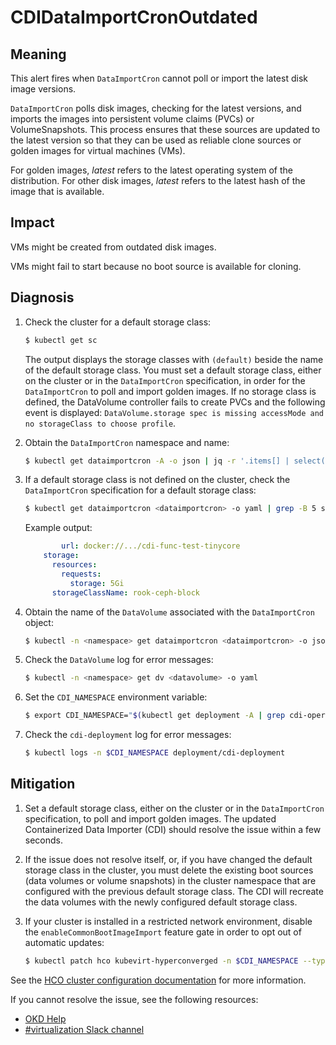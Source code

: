 # CDIDataImportCronOutdated

## Meaning

This alert fires when `DataImportCron` cannot poll or import the latest disk
image versions.

`DataImportCron` polls disk images, checking for the latest versions, and
imports the images into persistent volume claims (PVCs) or VolumeSnapshots. This
process ensures that these sources are updated to the latest version so that
they can be used as reliable clone sources or golden images for virtual machines
(VMs).

For golden images, _latest_ refers to the latest operating system of the
distribution. For other disk images, _latest_ refers to the latest hash of the
image that is available.

## Impact

VMs might be created from outdated disk images.

VMs might fail to start because no boot source is available for cloning.

## Diagnosis

1. Check the cluster for a default storage class:

   ```bash
   $ kubectl get sc
   ```

   The output displays the storage classes with `(default)` beside the name of
   the default storage class. You must set a default storage class, either on
   the cluster or in the `DataImportCron` specification, in order for the
   `DataImportCron` to poll and import golden images. If no storage class is
   defined, the DataVolume controller fails to create PVCs and the following
   event is displayed: `DataVolume.storage spec is missing accessMode and no
   storageClass to choose profile`.

2. Obtain the `DataImportCron` namespace and name:

   ```bash
   $ kubectl get dataimportcron -A -o json | jq -r '.items[] | select(.status.conditions[] | select(.type == "UpToDate" and .status == "False")) | .metadata.namespace + "/" + .metadata.name'
   ```

3. If a default storage class is not defined on the cluster, check the
`DataImportCron` specification for a default storage class:

   ```bash
   $ kubectl get dataimportcron <dataimportcron> -o yaml | grep -B 5 storageClassName
   ```

   Example output:

   ```yaml
           url: docker://.../cdi-func-test-tinycore
       storage:
         resources:
           requests:
             storage: 5Gi
         storageClassName: rook-ceph-block
   ```

4. Obtain the name of the `DataVolume` associated with the `DataImportCron`
object:

   ```bash
   $ kubectl -n <namespace> get dataimportcron <dataimportcron> -o json | jq .status.lastImportedPVC.name
   ```

5. Check the `DataVolume` log for error messages:

   ```bash
   $ kubectl -n <namespace> get dv <datavolume> -o yaml
   ```

6. Set the `CDI_NAMESPACE` environment variable:

   ```bash
   $ export CDI_NAMESPACE="$(kubectl get deployment -A | grep cdi-operator | awk '{print $1}')"
   ```

7. Check the `cdi-deployment` log for error messages:

   ```bash
   $ kubectl logs -n $CDI_NAMESPACE deployment/cdi-deployment
   ```

## Mitigation

1. Set a default storage class, either on the cluster or in the `DataImportCron`
specification, to poll and import golden images. The updated Containerized Data
Importer (CDI) should resolve the issue within a few seconds.

2. If the issue does not resolve itself, or, if you have changed the default
storage class in the cluster, you must delete the existing boot sources
(data volumes or volume snapshots) in the cluster namespace that are configured
with the previous default storage class. The CDI will recreate the data volumes
with the newly configured default storage class.

3. If your cluster is installed in a restricted network environment, disable the
`enableCommonBootImageImport` feature gate in order to opt out of automatic
updates:

   ```bash
   $ kubectl patch hco kubevirt-hyperconverged -n $CDI_NAMESPACE --type json -p '[{"op": "replace", "path": "/spec/featureGates/enableCommonBootImageImport", "value": false}]'
   ```

<!--DS: If you cannot resolve the issue, log in to the
link:https://access.redhat.com[Customer Portal] and open a support case,
attaching the artifacts gathered during the diagnosis procedure.-->
<!--USstart-->
See the [HCO cluster configuration documentation](https://github.com/kubevirt/hyperconverged-cluster-operator/blob/main/docs/cluster-configuration.md#enablecommonbootimageimport-feature-gate)
for more information.

If you cannot resolve the issue, see the following resources:

- [OKD Help](https://www.okd.io/help/)
- [#virtualization Slack channel](https://kubernetes.slack.com/channels/virtualization)
<!--USend-->

